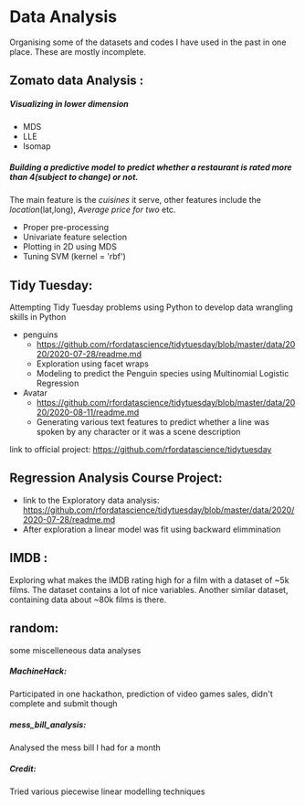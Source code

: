 # Data Analysis

Organising some of the datasets and codes I have used in the past in one place. These are mostly incomplete. 

## __Zomato data Analysis__ : 

##### Visualizing in lower dimension 
- MDS
- LLE
- Isomap 

##### Building a predictive model to predict whether a restaurant is rated more than 4(subject to change) or not.
The main feature is the _cuisines_ it serve, other features include the _location_(lat,long), _Average price for two_ etc. 
- Proper pre-processing 
- Univariate feature selection 
- Plotting in 2D using MDS 
- Tuning SVM (kernel = 'rbf')

## Tidy Tuesday:
Attempting Tidy Tuesday problems using Python to develop data wrangling skills in Python
- penguins
  - https://github.com/rfordatascience/tidytuesday/blob/master/data/2020/2020-07-28/readme.md
  - Exploration using facet wraps
  - Modeling to predict the Penguin species using Multinomial Logistic Regression
- Avatar
  - https://github.com/rfordatascience/tidytuesday/blob/master/data/2020/2020-08-11/readme.md
  - Generating various text features to predict whether a line was spoken by any character or it was a scene description

link to official project: https://github.com/rfordatascience/tidytuesday

## Regression Analysis Course Project:
- link to the Exploratory data analysis: https://github.com/rfordatascience/tidytuesday/blob/master/data/2020/2020-07-28/readme.md 
- After exploration a linear model was fit using backward elimmination

## __IMDB__ :
Exploring what makes the IMDB rating high for a film with a dataset of ~5k films. The dataset contains a lot of nice variables. Another similar dataset, containing data about ~80k films is there. 

## __random__:
some miscelleneous data analyses
##### MachineHack:
Participated in one hackathon, prediction of video games sales, didn't complete and submit though
##### __mess_bill_analysis__: 
Analysed the mess bill I had for a month
##### __Credit__:  
Tried various piecewise linear modelling techniques 
